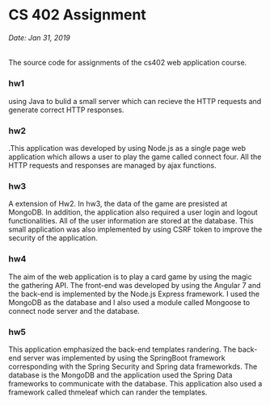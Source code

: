 # CS 402 Assignment  
###### Date: Jan 31, 2019  

The source code for assignments of the cs402 web application course.

### hw1
using Java to bulid a small server which can recieve the HTTP requests and generate correct HTTP responses.

### hw2 
.This application was developed by using Node.js as a single page web application which allows a user to play the game called connect four. All the HTTP requests and responses are managed by ajax functions.

### hw3 
A extension of Hw2. In hw3, the data of the game are presisted at MongoDB. In addition, the application also required a user login and logout functionalities. All of the user information are stored at the database. This small application was also implemented by using CSRF token to improve the security of the application.

### hw4 
The aim of the web application is to play a card game by using the magic the gathering API. The front-end was developed by using the Angular 7 and the back-end is implemented by the Node.js Express framework. I used the MongoDB as the database and I also used a module called Mongoose to connect node server and the database. 

### hw5
This application emphasized the back-end templates randering. The back-end server was implemented by using the SpringBoot framework corresponding with the Spring Security and Spring data frameworkds. The database is the MongoDB and the application used the Spring Data frameworks to communicate with the database. This application also used a framework called thmeleaf which can rander the templates.
